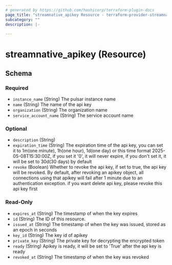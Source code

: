 ```yaml
---
# generated by https://github.com/hashicorp/terraform-plugin-docs
page_title: "streamnative_apikey Resource - terraform-provider-streamnative"
subcategory: ""
description: |-
  
---
```


# streamnative_apikey (Resource)





<!-- schema generated by tfplugindocs -->
## Schema

### Required

- `instance_name` (String) The pulsar instance name
- `name` (String) The name of the api key
- `organization` (String) The organization name
- `service_account_name` (String) The service account name

### Optional

- `description` (String)
- `expiration_time` (String) The expiration time of the api key, you can set it to 1m(one minute), 1h(one hour), 1d(one day) or this time format 2025-05-08T15:30:00Z, if you set it '0', it will never expire, if you don't set it, it will be set to 30d(30 days) by default
- `revoke` (Boolean) Whether to revoke the api key, if set to true, the api key will be revoked. By default, after revoking an apikey object, all connections using that apikey will fail after 1 minute due to an authentication exception. if you want delete api key, please revoke this api key first

### Read-Only

- `expires_at` (String) The timestamp of when the key expires
- `id` (String) The ID of this resource.
- `issued_at` (String) The timestamp of when the key was issued, stored as an epoch in seconds
- `key_id` (String) The key id of apikey
- `private_key` (String) The private key for decrypting the encrypted token
- `ready` (String) Apikey is ready, it will be set to 'True' after the api key is ready
- `revoked_at` (String) The timestamp of when the key was revoked


